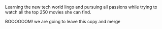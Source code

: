 Learning the new tech world lingo and pursuing all passions while trying to watch all the top 250 movies she can find.


BOOOOOOM! we are going to leave this copy and merge

